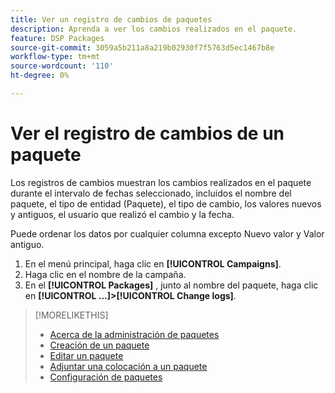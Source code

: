 ```yaml
---
title: Ver un registro de cambios de paquetes
description: Aprenda a ver los cambios realizados en el paquete.
feature: DSP Packages
source-git-commit: 3059a5b211a8a219b02930f7f5763d5ec1467b8e
workflow-type: tm+mt
source-wordcount: '110'
ht-degree: 0%

---
```


# Ver el registro de cambios de un paquete

Los registros de cambios muestran los cambios realizados en el paquete durante el intervalo de fechas seleccionado, incluidos el nombre del paquete, el tipo de entidad (Paquete), el tipo de cambio, los valores nuevos y antiguos, el usuario que realizó el cambio y la fecha.

Puede ordenar los datos por cualquier columna excepto Nuevo valor y Valor antiguo.

1. En el menú principal, haga clic en **[!UICONTROL Campaigns]**.
1. Haga clic en el nombre de la campaña.
1. En el **[!UICONTROL Packages]** , junto al nombre del paquete, haga clic en  **[!UICONTROL ...]>[!UICONTROL Change logs]**.

>[!MORELIKETHIS]
>
>* [Acerca de la administración de paquetes](package-about.md)
>* [Creación de un paquete](package-create.md)
>* [Editar un paquete](package-edit.md)
>* [Adjuntar una colocación a un paquete](package-attach-placement.md)
>* [Configuración de paquetes](package-settings.md)

